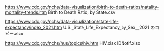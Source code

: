 https://www.cdc.gov/nchs/data-visualization/birth-to-death-ratios/natality-mortality-trends.htm
Birth to Death Ratio, by State.csv


https://www.cdc.gov/nchs/data-visualization/state-life-expectancy/index_2021.htm
U.S._State_Life_Expectancy_by_Sex__2021 のコピー.xlsx


https://www.cdc.gov/nchs/hus/topics/hiv.htm
HIV.xlsx
IDNotif.xlsx
